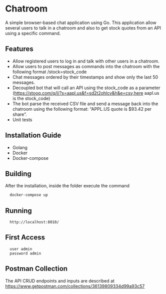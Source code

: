 # Chatroom

A simple browser-based chat application using Go.
This application allow several users to talk in a chatroom and also to get stock quotes from an API using a specific command.

## Features
- Allow registered users to log in and talk with other users in a chatroom.
- Allow users to post messages as commands into the chatroom with the following format /stock=stock_code
- Chat messages ordered by their timestamps and show only the last 50 messages.
- Decoupled bot that will call an API using the stock_code as a parameter (https://stooq.com/q/l/?s=aapl.us&f=sd2t2ohlcv&h&e=csv,here aapl.us is the stock_code)
- The bot parse the received CSV file and send a message back into the chatroom using the following format: “APPL.US quote is $93.42 per share”.
- Unit tests

## Installation Guide
- Golang
- Docker
- Docker-compose
## Building
After the installation, inside the folder execute the command

```bash
  docker-compose up
```
## Running
```
  http://localhost:8010/
```

## First Access
```
  user admin
  password admin
```

## Postman Collection
The API CRUD endpoints and inputs are described at https://www.getpostman.com/collections/36139809334d99a93c57
